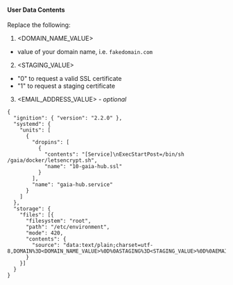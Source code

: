 #### User Data Contents
Replace the following:
1. <DOMAIN_NAME_VALUE>
  - value of your domain name, i.e. `fakedomain.com`
2. <STAGING_VALUE>
  - "0" to request a valid SSL certificate
  - "1" to request a staging certificate
3. <EMAIL_ADDRESS_VALUE> - *optional*

```
{
  "ignition": { "version": "2.2.0" },
  "systemd": {
    "units": [
      {
        "dropins": [
          {
            "contents": "[Service]\nExecStartPost=/bin/sh /gaia/docker/letsencrypt.sh",
            "name": "10-gaia-hub.ssl"
          }
        ],
        "name": "gaia-hub.service"
      }
    ]
  },
  "storage": {
    "files": [{
      "filesystem": "root",
      "path": "/etc/environment",
      "mode": 420,
      "contents": {
        "source": "data:text/plain;charset=utf-8,DOMAIN%3D<DOMAIN_NAME_VALUE>%0D%0ASTAGING%3D<STAGING_VALUE>%0D%0AEMAIL%3D<EMAIL_ADDRESS_VALUE>"
      }
    }]
  }
}
```
